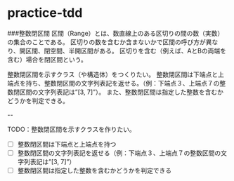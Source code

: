 # practice-tdd

###整数閉区間
区間（Range）とは、数直線上のある区切りの間の数（実数）の集合のことである。
区切りの数を含むか含まないかで区間の呼び方が異なり、開区間、閉空間、半開区間がある。
区切りを含む（例えば、AとBの両端を含む）場合を閉区間という。

整数閉区間を示すクラス（や構造体）をつくりたい。
整数閉区間は下端点と上端点を持ち、整数閉区間の文字列表記を返せる。（例：下端点３、上端点７の整数閉区間の文字列表記は”[3, 7]”）。
また、整数閉区間は指定した整数を含むかどうかを判定できる。

--

TODO：整数閉区間を示すクラスを作りたい。
- [ ] 整数閉区間は下端点と上端点を持つ
- [ ] 整数閉区間の文字列表記を返せる（例：下端点３、上端点７の整数区間の文字列表記は”[3, 7]”）
- [ ] 整数閉区間は指定した整数を含むかどうかを判定できる